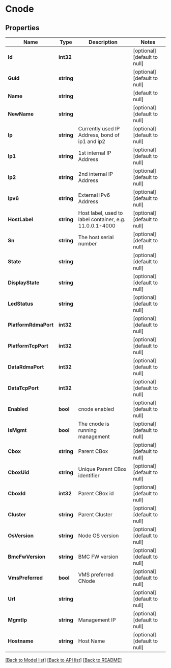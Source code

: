 # Cnode

## Properties
Name | Type | Description | Notes
------------ | ------------- | ------------- | -------------
**Id** | **int32** |  | [optional] [default to null]
**Guid** | **string** |  | [optional] [default to null]
**Name** | **string** |  | [default to null]
**NewName** | **string** |  | [optional] [default to null]
**Ip** | **string** | Currently used IP Address, bond of ip1 and ip2 | [optional] [default to null]
**Ip1** | **string** | 1st internal IP Address | [optional] [default to null]
**Ip2** | **string** | 2nd internal IP Address | [optional] [default to null]
**Ipv6** | **string** | External IPv6 Address | [optional] [default to null]
**HostLabel** | **string** | Host label, used to label container, e.g. 11.0.0.1-4000 | [optional] [default to null]
**Sn** | **string** | The host serial number | [optional] [default to null]
**State** | **string** |  | [optional] [default to null]
**DisplayState** | **string** |  | [optional] [default to null]
**LedStatus** | **string** |  | [optional] [default to null]
**PlatformRdmaPort** | **int32** |  | [optional] [default to null]
**PlatformTcpPort** | **int32** |  | [optional] [default to null]
**DataRdmaPort** | **int32** |  | [optional] [default to null]
**DataTcpPort** | **int32** |  | [optional] [default to null]
**Enabled** | **bool** | cnode enabled | [optional] [default to null]
**IsMgmt** | **bool** | The cnode is running management | [optional] [default to null]
**Cbox** | **string** | Parent CBox | [optional] [default to null]
**CboxUid** | **string** | Unique Parent CBox identifier | [optional] [default to null]
**CboxId** | **int32** | Parent CBox id | [optional] [default to null]
**Cluster** | **string** | Parent Cluster | [optional] [default to null]
**OsVersion** | **string** | Node OS version | [optional] [default to null]
**BmcFwVersion** | **string** | BMC FW version | [optional] [default to null]
**VmsPreferred** | **bool** | VMS preferred CNode | [optional] [default to null]
**Url** | **string** |  | [optional] [default to null]
**MgmtIp** | **string** | Management IP | [optional] [default to null]
**Hostname** | **string** | Host Name | [optional] [default to null]

[[Back to Model list]](../README.md#documentation-for-models) [[Back to API list]](../README.md#documentation-for-api-endpoints) [[Back to README]](../README.md)

